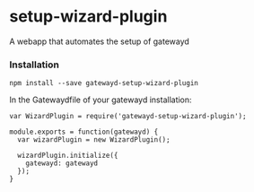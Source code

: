setup-wizard-plugin
===================

A webapp that automates the setup of gatewayd

### Installation

    npm install --save gatewayd-setup-wizard-plugin

In the Gatewaydfile of your gatewayd installation:

    
    var WizardPlugin = require('gatewayd-setup-wizard-plugin');

    module.exports = function(gatewayd) {
      var wizardPlugin = new WizardPlugin();

      wizardPlugin.initialize({
        gatewayd: gatewayd
      });
    }

